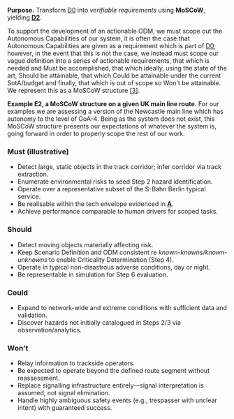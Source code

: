 **Purpose.** Transform [D0](ref:d0) into *verifiable requirements* using **MoSCoW**, yielding **[D2](ref:d2)**.

To support the development of an actionable ODM, we must scope out the Autonomous Capabilities of our system, it is often the case that Autonomous Capabilities are given as a requirement which is part of [D0](ref:d0), however, in the event that this is not the case, we instead must scope our vague definition into a series of actionable requirements, that which is needed and Must be accomplished, that which ideally, using the state of the art, Should be attainable, that which Could be attainable under the current SotA/budget and finally, that which is out of scope so Won't be attainable. We represent this as a MoSCoW structure [[3]](cite:3).

**Example E2, a MoSCoW structure on a given UK main line route.** 
For our examples we are assessing a version of the Newcastle main line which has autonomy to the level of GoA-4. Being as the system does not exist, this MoSCoW structure presents our expectations of whatever the system is, going forward in order to properly scope the rest of our work.
### Must (illustrative)
- Detect large, static objects in the track corridor; infer corridor via track extraction.
- Enumerate environmental risks to seed Step 2 hazard identification.
- Operate over a representative subset of the S-Bahn Berlin typical service.
- Be realisable within the tech envelope evidenced in **[A](ref:a)**.
- Achieve performance comparable to human drivers for scoped tasks.

### Should
- Detect moving objects materially affecting risk.
- Keep Scenario Definition and ODM consistent re *known-knowns/known-unknowns* to enable Criticality Determination (Step 4).
- Operate in typical non-disastrous adverse conditions, day or night.
- Be representable in simulation for Step 6 evaluation.

### Could
- Expand to network-wide and extreme conditions with sufficient data and validation.
- Discover hazards not initially catalogued in Steps 2/3 via observation/analytics.

### Won't
- Relay information to trackside operators.
- Be expected to operate beyond the defined route segment without reassessment.
- Replace signalling infrastructure entirely—signal interpretation is assumed, not signal elimination.
- Handle highly ambiguous safety events (e.g., trespasser with unclear intent) with guaranteed success.